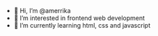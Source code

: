- 👋 Hi, I’m @amerrika
- 👀 I’m interested in frontend web development
- 🌱 I’m currently learning html, css and javascript


<!---
amerrika/amerrika is a ✨ special ✨ repository because its `README.md` (this file) appears on your GitHub profile.
You can click the Preview link to take a look at your changes.
--->
